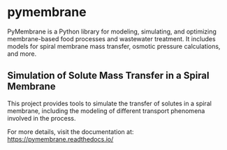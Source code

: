 # pymembrane

PyMembrane is a Python library for modeling, simulating, and optimizing membrane-based food processes and wastewater treatment. It includes models for spiral membrane mass transfer, osmotic pressure calculations, and more.

## Simulation of Solute Mass Transfer in a Spiral Membrane

This project provides tools to simulate the transfer of solutes in a spiral membrane, including the modeling of different transport phenomena involved in the process.


For more details, visit the documentation at: https://pymembrane.readthedocs.io/